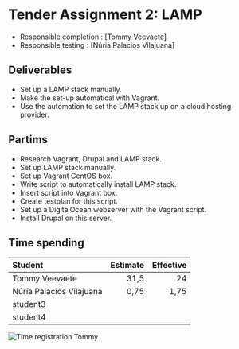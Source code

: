 # Tender Assignment 2: LAMP 

* Responsible completion : [Tommy Veevaete]
* Responsible testing    : [Núria Palacios Vilajuana]

## Deliverables

* Set up a LAMP stack manually.
* Make the set-up automatical with Vagrant.
* Use the automation to set the LAMP stack up on a cloud hosting provider.


## Partims

* Research Vagrant, Drupal and LAMP stack.
* Set up LAMP stack manually.
* Set up Vagrant CentOS box.
* Write script to automatically install LAMP stack.
* Insert script into Vagrant box.
* Create testplan for this script.
* Set up a DigitalOcean webserver with the Vagrant script.
* Install Drupal on this server.

## Time spending

| Student  | Estimate | Effective |
| :---     |    ---:  |      ---: |
| Tommy Veevaete | 31,5    |    24  |
| Núria Palacios Vilajuana |   0,75       |     1,75      |
| student3 |          |           |
| student4 |          |           |


![Time registration Tommy](https://i.imgur.com/iSIqX3g.png)
